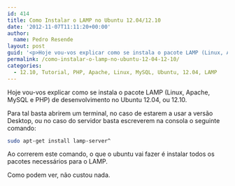 ```yaml
---
id: 414
title: Como Instalar o LAMP no Ubuntu 12.04/12.10
date: '2012-11-07T11:11:20+00:00'
author: 
  name: Pedro Resende
layout: post
guid: '<p>Hoje vou-vos explicar como se instala o pacote LAMP (Linux, Apache, MySQL e PHP) de desenvolvimento no Ubuntu 12.04, ou 12.10.</p><p>Para tal basta abrirem um terminal, no caso de estarem a usar a versão Desktop, ou no caso do servidor basta escreverem'
permalink: /como-instalar-o-lamp-no-ubuntu-12-04-12-10/
categories:
  - 12.10, Tutorial, PHP, Apache, Linux, MySQL, Ubuntu, 12.04, LAMP
---
```

Hoje vou-vos explicar como se instala o pacote LAMP (Linux, Apache, MySQL e PHP) de desenvolvimento no Ubuntu 12.04, ou 12.10.

Para tal basta abrirem um terminal, no caso de estarem a usar a versão Desktop, ou no caso do servidor basta escreverem na consola o seguinte comando:

```bash
sudo apt-get install lamp-server^
```

Ao correrem este comando, o que o ubuntu vai fazer é instalar todos os pacotes necessários para o LAMP.

Como podem ver, não custou nada.